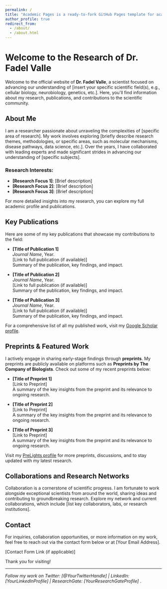 ```yaml
---
permalink: /
title: "Academic Pages is a ready-to-fork GitHub Pages template for academic personal websites"
author_profile: true
redirect_from: 
  - /about/
  - /about.html
---
```

# Welcome to the Research of Dr. Fadel Valle

Welcome to the official website of **Dr. Fadel Valle**, a scientist focused on advancing our understanding of [insert your specific scientific field(s), e.g., cellular biology, neurobiology, genetics, etc.]. Here, you'll find information about my research, publications, and contributions to the scientific community.

## About Me

I am a researcher passionate about unraveling the complexities of [specific area of research]. My work involves exploring [briefly describe research themes, methodologies, or specific areas, such as molecular mechanisms, disease pathways, data science, etc.]. Over the years, I have collaborated with leading experts and made significant strides in advancing our understanding of [specific subjects].

### Research Interests:
- **[Research Focus 1]**: [Brief description]
- **[Research Focus 2]**: [Brief description]
- **[Research Focus 3]**: [Brief description]

For more detailed insights into my research, you can explore my full academic profile and publications.

## Key Publications

Here are some of my key publications that showcase my contributions to the field:

- **[Title of Publication 1]**  
  *Journal Name*, Year.  
  [Link to full publication (if available)]  
  Summary of the publication, key findings, and impact.

- **[Title of Publication 2]**  
  *Journal Name*, Year.  
  [Link to full publication (if available)]  
  Summary of the publication, key findings, and impact.

- **[Title of Publication 3]**  
  *Journal Name*, Year.  
  [Link to full publication (if available)]  
  Summary of the publication, key findings, and impact.

For a comprehensive list of all my published work, visit my [Google Scholar profile](https://scholar.google.com/citations?user=BbVGvvwAAAAJ&hl=es).

## Preprints & Featured Work

I actively engage in sharing early-stage findings through **preprints**. My preprints are publicly available on platforms such as **Preprints by The Company of Biologists**. Check out some of my recent preprints below:

- **[Title of Preprint 1]**  
  [Link to Preprint]  
  A summary of the key insights from the preprint and its relevance to ongoing research.

- **[Title of Preprint 2]**  
  [Link to Preprint]  
  A summary of the key insights from the preprint and its relevance to ongoing research.

- **[Title of Preprint 3]**  
  [Link to Preprint]  
  A summary of the key insights from the preprint and its relevance to ongoing research.

Visit my [PreLights profile](https://prelights.biologists.com/profiles/fadelvalle/) for more preprints, discussions, and to stay updated with my latest research.

## Collaborations and Research Networks

Collaboration is a cornerstone of scientific progress. I am fortunate to work alongside exceptional scientists from around the world, sharing ideas and contributing to groundbreaking research. Explore my network and current collaborations, which include [list key collaborators, labs, or research institutions].

## Contact

For inquiries, collaboration opportunities, or more information on my work, feel free to reach out via the contact form below or at [Your Email Address].

[Contact Form Link (if applicable)]

Thank you for visiting!

---

*Follow my work on Twitter: [@YourTwitterHandle] | LinkedIn: [YourLinkedInProfile] | ResearchGate: [YourResearchGateProfile]*
.
